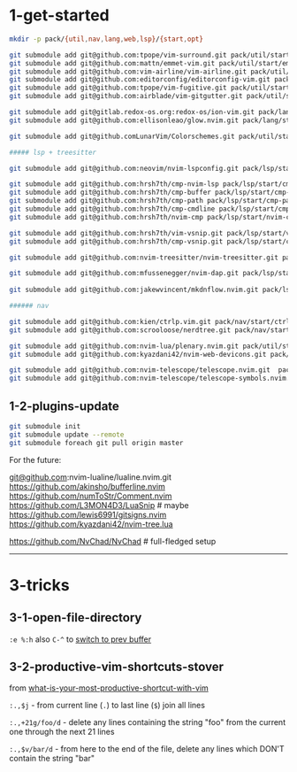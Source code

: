 # 1-get-started

```bash
mkdir -p pack/{util,nav,lang,web,lsp}/{start,opt}

git submodule add git@github.com:tpope/vim-surround.git pack/util/start/surround
git submodule add git@github.com:mattn/emmet-vim.git pack/util/start/emmet
git submodule add git@github.com:vim-airline/vim-airline.git pack/util/start/airline
git submodule add git@github.com:editorconfig/editorconfig-vim.git pack/util/start/editorconfig
git submodule add git@github.com:tpope/vim-fugitive.git pack/util/start/fugitive
git submodule add git@github.com:airblade/vim-gitgutter.git pack/util/start/gitgutter

git submodule add git@gitlab.redox-os.org:redox-os/ion-vim.git pack/lang/start/ion
git submodule add git@github.com:ellisonleao/glow.nvim.git pack/lang/start/glow

git submodule add git@github.comLunarVim/Colorschemes.git pack/util/start/colorschemes

##### lsp + treesitter

git submodule add git@github.com:neovim/nvim-lspconfig.git pack/lsp/start/nvim-lspconfig

git submodule add git@github.com:hrsh7th/cmp-nvim-lsp pack/lsp/start/cmp-nvim-lsp
git submodule add git@github.com:hrsh7th/cmp-buffer pack/lsp/start/cmp-buffer
git submodule add git@github.com:hrsh7th/cmp-path pack/lsp/start/cmp-path
git submodule add git@github.com:hrsh7th/cmp-cmdline pack/lsp/start/cmp-cmdline
git submodule add git@github.com:hrsh7th/nvim-cmp pack/lsp/start/nvim-cmp

git submodule add git@github.com:hrsh7th/vim-vsnip.git pack/lsp/start/vim-vsnip
git submodule add git@github.com:hrsh7th/cmp-vsnip.git pack/lsp/start/cmp-vsnip

git submodule add git@github.com:nvim-treesitter/nvim-treesitter.git pack/lsp/start/nvim-treesitter

git submodule add git@github.com:mfussenegger/nvim-dap.git pack/lsp/start/nvim-dap
 
git submodule add git@github.com:jakewvincent/mkdnflow.nvim.git pack/lsp/start/mkdnflow.nvim

###### nav

git submodule add git@github.com:kien/ctrlp.vim.git pack/nav/start/ctrlp.vim
git submodule add git@github.com:scrooloose/nerdtree.git pack/nav/start/nerdtreej

git submodule add git@github.com:nvim-lua/plenary.nvim.git pack/util/start/plenary.nvim
git submodule add git@github.com:kyazdani42/nvim-web-devicons.git pack/util/start/nvim-web-devicons

git submodule add git@github.com:nvim-telescope/telescope.nvim.git  pack/nav/start/telescope.nvim
git submodule add git@github.com:nvim-telescope/telescope-symbols.nvim.git pack/nav/start/telescope-symbols
```

## 1-2-plugins-update

```bash
git submodule init
git submodule update --remote
git submodule foreach git pull origin master
```

For the future:

git@github.com:nvim-lualine/lualine.nvim.git
https://github.com/akinsho/bufferline.nvim
https://github.com/numToStr/Comment.nvim
https://github.com/L3MON4D3/LuaSnip # maybe
https://github.com/lewis6991/gitsigns.nvim
https://github.com/kyazdani42/nvim-tree.lua

https://github.com/NvChad/NvChad # full-fledged setup

-----------------------------------------------------------

# 3-tricks

## 3-1-open-file-directory

`:e %:h` also `C-^` to [switch to prev buffer](https://stackoverflow.com/a/27692161/4039738)


## 3-2-productive-vim-shortcuts-stover

from [what-is-your-most-productive-shortcut-with-vim](https://stackoverflow.com/questions/1218390/what-is-your-most-productive-shortcut-with-vim)

`:.,$j` - from current line (`.`) to last line (`$`) join all lines

`:.,+21g/foo/d` - delete any lines containing the string "foo" from the current
  one through the next 21 lines

`:.,$v/bar/d` - from here to the end of the file, delete any lines
  which DON'T contain the string "bar"
